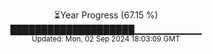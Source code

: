 <p align="center">
⏳Year Progress (67.15 %)<br>
████████████████████▁▁▁▁▁▁▁▁▁▁ <br>
<sub>Updated: Mon, 02 Sep 2024 18:03:09 GMT</sub>
</p>

